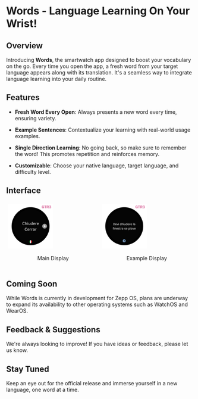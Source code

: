 # Words - Language Learning On Your Wrist!

## Overview
Introducing **Words**, the smartwatch app designed to boost your vocabulary on the go. Every time you open the app, a fresh word from your target language appears along with its translation. It's a seamless way to integrate language learning into your daily routine.

## Features

- **Fresh Word Every Open**: Always presents a new word every time, ensuring variety.
  
- **Example Sentences**: Contextualize your learning with real-world usage examples.

- **Single Direction Learning**: No going back, so make sure to remember the word! This promotes repetition and reinforces memory.

- **Customizable**: Choose your native language, target language, and difficulty level.

## Interface
<div style="display:flex;">
  <div style="flex:1;padding:5px;">
    <img src="img/main_interface_screenshot.png" alt="Main Interface of the Words App" width="50%">
    <p style="text-align:center;">Main Display</p>
  </div>
  <div style="flex:1;padding:5px;">
    <img src="img/example_interface_screenshot.png" alt="Settings Menu of the Words App" width="50%">
    <p style="text-align:center;">Example Display</p>
  </div>
</div>



## Coming Soon

While Words is currently in development for Zepp OS, plans are underway to expand its availability to other operating systems such as WatchOS and WearOS.

## Feedback & Suggestions

We're always looking to improve! If you have ideas or feedback, please let us know.

## Stay Tuned

Keep an eye out for the official release and immerse yourself in a new language, one word at a time.
